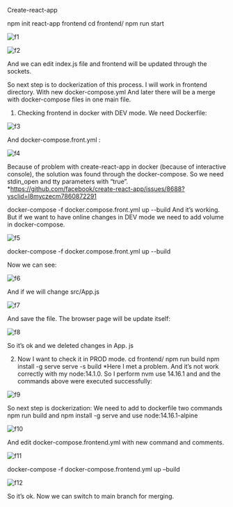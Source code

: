 Create-react-app

npm init react-app frontend
cd frontend/
npm run start


![f1](https://user-images.githubusercontent.com/103497695/193040989-7800b3d0-6b3c-4edd-98bb-3a57bb8638c0.png)




![f2](https://user-images.githubusercontent.com/103497695/193041033-028d9b77-1349-4cd1-aeb3-14907bed11e2.png)





And we can edit index.js file and frontend will be updated through the sockets.

So next step is to dockerization of this process. 
I will work in frontend directory. With new docker-compose.yml
And later there will be a merge with docker-compose files in one main file.

1)	Checking frontend in docker with DEV mode.
We need Dockerfile:

![f3](https://user-images.githubusercontent.com/103497695/193041276-8a193913-edf3-4844-861d-e283cdf3d581.png)

And docker-compose.front.yml :


![f4](https://user-images.githubusercontent.com/103497695/193041296-61750ef6-e522-4c8e-9bea-936dc3103b57.png)


Because of problem with create-react-app in docker (because of interactive console), the solution was found through the docker-compose. So we need stdin_open and tty parameters with “true”.
*https://github.com/facebook/create-react-app/issues/8688?ysclid=l8myczecm7860872291

docker-compose -f docker.compose.front.yml up --build
And it’s working. But if we want to have online changes in DEV mode we need to add volume in docker-compose.
 

![f5](https://user-images.githubusercontent.com/103497695/193041539-e23123f5-8aed-4d79-b579-08126274c7cb.png)


docker-compose -f docker.compose.front.yml up --build

Now we can see:


![f6](https://user-images.githubusercontent.com/103497695/193041741-54dd906d-5f0b-41f3-b099-2502914e512c.png)


And if we will change src/App.js


![f7](https://user-images.githubusercontent.com/103497695/193041830-fe78eb77-5168-4000-b6ef-7a3854501d33.png)

And save the file.  The browser page will be update itself:



![f8](https://user-images.githubusercontent.com/103497695/193041871-c53e4986-9ce2-4599-9f2e-01ed3bb85e74.png)



So it’s ok and we deleted changes in App. js

2)	Now I want to check it in PROD mode.
cd frontend/
npm run build
npm install -g serve
serve -s build
*Here I met a problem. And it’s not work correctly with my node:14.1.0.
So I perform nvm use 14.16.1 and and the commands above were executed successfully:


![f9](https://user-images.githubusercontent.com/103497695/193042037-5dfb7bd0-3647-4439-8a30-784c15d8aed5.png)


So next step is dockerization:
We need to add to dockerfile two commands npm run build and npm install -g serve and use node:14.16.1-alpine
 

![f10](https://user-images.githubusercontent.com/103497695/193042236-19694afc-861b-42ae-a8b9-b07994544bf5.png)


And edit docker-compose.frontend.yml with new command and comments.


![f11](https://user-images.githubusercontent.com/103497695/193042282-755817b1-65f7-4bd4-9a9f-71d352bc3d04.png)


docker-compose -f docker-compose.frontend.yml up –build


![f12](https://user-images.githubusercontent.com/103497695/193042355-e0db6b3b-4acc-4356-a44a-7e2a2fcdbce5.png)


So it’s ok. Now we can switch to main branch for merging.
